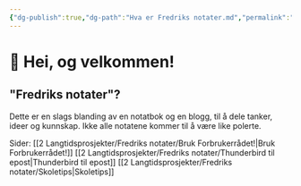 ```yaml
---
{"dg-publish":true,"dg-path":"Hva er Fredriks notater.md","permalink":"/hva-er-fredriks-notater/","tags":["gardenEntry"]}
---
```


# 👋 Hei, og velkommen!
 
## "Fredriks notater"?
Dette er en slags blanding av en notatbok og en blogg, til å dele tanker, ideer og kunnskap.
Ikke alle notatene kommer til å være like polerte.
 
Sider:
[[2 Langtidsprosjekter/Fredriks notater/Bruk Forbrukerrådet!\|Bruk Forbrukerrådet!]]
[[2 Langtidsprosjekter/Fredriks notater/Thunderbird til epost\|Thunderbird til epost]]
[[2 Langtidsprosjekter/Fredriks notater/Skoletips\|Skoletips]]
